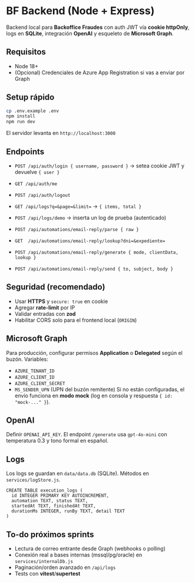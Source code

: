 # BF Backend (Node + Express)

Backend local para **Backoffice Fraudes** con auth JWT vía **cookie httpOnly**, logs en **SQLite**, integración **OpenAI** y esqueleto de **Microsoft Graph**.

## Requisitos
- Node 18+
- (Opcional) Credenciales de Azure App Registration si vas a enviar por Graph

## Setup rápido
```bash
cp .env.example .env
npm install
npm run dev
```
El servidor levanta en `http://localhost:3000`

## Endpoints
- `POST /api/auth/login { username, password }` → setea cookie JWT y devuelve `{ user }`
- `GET /api/auth/me`
- `POST /api/auth/logout`

- `GET /api/logs?q=&page=&limit=` → `{ items, total }`
- `POST /api/logs/demo` → inserta un log de prueba (autenticado)

- `POST /api/automations/email-reply/parse { raw }`
- `GET  /api/automations/email-reply/lookup?dni=&expediente=`
- `POST /api/automations/email-reply/generate { mode, clientData, lookup }`
- `POST /api/automations/email-reply/send { to, subject, body }`

## Seguridad (recomendado)
- Usar **HTTPS** y `secure: true` en cookie
- Agregar **rate-limit** por IP
- Validar entradas con **zod**
- Habilitar CORS solo para el frontend local (`ORIGIN`)

## Microsoft Graph
Para producción, configurar permisos **Application** o **Delegated** según el buzón. Variables:
- `AZURE_TENANT_ID`
- `AZURE_CLIENT_ID`
- `AZURE_CLIENT_SECRET`
- `MS_SENDER_UPN` (UPN del buzón remitente)
Si no están configuradas, el envío funciona en **modo mock** (log en consola y respuesta `{ id: "mock-..." }`).

## OpenAI
Definir `OPENAI_API_KEY`. El endpoint `/generate` usa `gpt-4o-mini` con temperatura 0.3 y tono formal en español.

## Logs
Los logs se guardan en `data/data.db` (SQLite). Métodos en `services/logStore.js`.
```
CREATE TABLE execution_logs (
  id INTEGER PRIMARY KEY AUTOINCREMENT,
  automation TEXT, status TEXT,
  startedAt TEXT, finishedAt TEXT,
  durationMs INTEGER, runBy TEXT, detail TEXT
)
```

## To-do próximos sprints
- Lectura de correo entrante desde Graph (webhooks o polling)
- Conexión real a bases internas (mssql/pg/oracle) en `services/internalDb.js`
- Paginación/orden avanzado en `/api/logs`
- Tests con **vitest**/**supertest**
```
